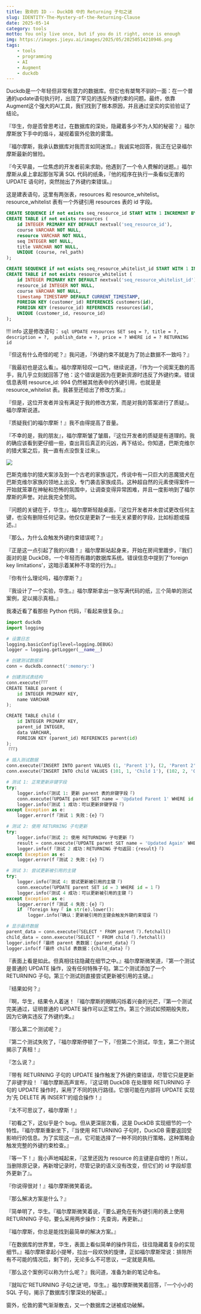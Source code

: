 ```yaml
---
title: 致命的 ID -- DuckDB 中的 Returning 子句之谜
slug: IDENTITY-The-Mystery-of-the-Returning-Clause
date: 2025-05-14
category: tools
motto: You only live once, but if you do it right, once is enough
img: https://images.jieyu.ai/images/2025/05/20250514210946.png
tags: 
    - tools
    - programming
    - AI
    - Augment
    - duckdb
---
```


Duckdb是一个年轻但非常有潜力的数据库。但它也有桀骜不驯的一面：在一个普通的update语句执行时，出现了罕见的违反外键约束的问题。最终，依靠Augment这个强大的AI工具，我们找到了根本原因，并且通过坚实的实验验证了结论。

『华生，你是否曾思考过，在数据库的深处，隐藏着多少不为人知的秘密？』福尔摩斯放下手中的烟斗，凝视着窗外伦敦的雾霭。

『福尔摩斯，我承认数据库对我而言如同迷宫。』我诚实地回答，我正在记录福尔摩斯最新的冒险。

『今天早晨，一位焦虑的开发者前来求助，他遇到了一个令人费解的谜题。』福尔摩斯从桌上拿起那张写满 SQL 代码的纸条，『他的程序在执行一条看似无害的 UPDATE 语句时，突然抛出了外键约束错误。』

这是建表语句，这里有两张表，resources 和 resource_whitelist。resource_whitelist 表有一个外键引用 resources 表的 id 字段。

```sql
CREATE SEQUENCE if not exists seq_resource_id START WITH 1 INCREMENT BY 1;
CREATE TABLE if not exists resources (
    id INTEGER PRIMARY KEY DEFAULT nextval('seq_resource_id'),
    course VARCHAR NOT NULL,
    resource VARCHAR NOT NULL,
    seq INTEGER NOT NULL,
    title VARCHAR NOT NULL,
    UNIQUE (course, rel_path)
);

CREATE SEQUENCE if not exists seq_resource_whitelist_id START WITH 1 INCREMENT BY 1;
CREATE TABLE if not exists resource_whitelist (
    id INTEGER PRIMARY KEY DEFAULT nextval('seq_resource_whitelist_id'),
    resource_id INTEGER NOT NULL,
    course VARCHAR NOT NULL,
    timestamp TIMESTAMP DEFAULT CURRENT_TIMESTAMP,
    FOREIGN KEY (customer_id) REFERENCES customers(id),
    FOREIGN KEY (resource_id) REFERENCES resources(id),
    UNIQUE (customer_id, resource_id)
);
```

!!! info
    这是修改语句：
    ```sql
    UPDATE resources
            SET seq = ?, title = ?, description = ?, 
            publish_date = ?, price = ?
            WHERE id = ?
            RETURNING id
    ```

『但这有什么奇怪的呢？』我问道，『外键约束不就是为了防止数据不一致吗？』

『我最初也是这么看』。福尔摩斯轻叹一口气，继续说道，『作为一个阅案无数的高手，我几乎立刻就回答了他：这个错误是因为在更新资源时违反了外键约束。错误信息表明 resource_id: 994 仍然被其他表中的外键引用，也就是是 resource_whitelist 表。我甚至还给出了修改方案。』

『但是，这位开发者并没有满足于我的修改方案，而是对我的答案进行了质疑』。福尔摩斯说道。

『质疑我们的福尔摩斯！』我不由得提高了音量。

『不幸的是，我的朋友』，福尔摩斯皱了皱眉，『这位开发者的质疑是有道理的。我的确应该看到更仔细一些，查出背后真正的元凶，再下结论。你知道，巴斯克维尔的猎犬案之后，我一直有点没恢复过来』。

![](https://images.jieyu.ai/images/2025/05/20250514205610.png)

巴斯克维尔的猎犬案涉及到一个古老的家族诅咒，传说中有一只巨大的恶魔猎犬在巴斯克维尔家族的领地上出没，专门袭击家族成员。这种超自然的元素使得案件一开始就笼罩在神秘和恐怖的氛围中，让调查变得异常困难，并且一度影响到了福尔摩斯的声誉。对此我完全赞同。

『问题的关键在于，华生』，福尔摩斯轻敲桌面，『这位开发者并未尝试更改任何主键，也没有删除任何记录。他仅仅是更新了一些无关紧要的字段，比如标题或描述。』

『那么，为什么会触发外键约束错误呢？』

『正是这一点引起了我的兴趣！』福尔摩斯站起身来，开始在房间里踱步，『我们面对的是 DuckDB，一个年轻而有趣的数据库系统。错误信息中提到了'foreign key limitations'，这暗示着某种不寻常的行为。』

『你有什么理论吗，福尔摩斯？』

『我设计了一个实验，华生。』福尔摩斯拿出一张写满代码的纸，三个简单的测试案例，足以揭示真相。』

我凑近看了看那些 Python 代码，『看起来很复杂。』

```python
import duckdb
import logging

# 设置日志
logging.basicConfig(level=logging.DEBUG)
logger = logging.getLogger(__name__)

# 创建测试数据库
conn = duckdb.connect(':memory:')

# 创建测试表结构
conn.execute(『『『
CREATE TABLE parent (
    id INTEGER PRIMARY KEY,
    name VARCHAR
);

CREATE TABLE child (
    id INTEGER PRIMARY KEY,
    parent_id INTEGER,
    data VARCHAR,
    FOREIGN KEY (parent_id) REFERENCES parent(id)
);
『『『)

# 插入测试数据
conn.execute(『INSERT INTO parent VALUES (1, 'Parent 1'), (2, 'Parent 2')『)
conn.execute(『INSERT INTO child VALUES (101, 1, 'Child 1'), (102, 2, 'Child 2')『)

# 测试 1: 正常更新非键字段
try:
    logger.info(『测试 1: 更新 parent 表的非键字段『)
    conn.execute(『UPDATE parent SET name = 'Updated Parent 1' WHERE id = 1『)
    logger.info(『测试 1 成功：可以更新非键字段『)
except Exception as e:
    logger.error(f『测试 1 失败：{e}『)

# 测试 2: 使用 RETURNING 子句更新
try:
    logger.info(『测试 2: 使用 RETURNING 子句更新『)
    result = conn.execute(『UPDATE parent SET name = 'Updated Again' WHERE id = 1 RETURNING id『).fetchall()
    logger.info(f『测试 2 成功：RETURNING 子句返回：{result}『)
except Exception as e:
    logger.error(f『测试 2 失败：{e}『)

# 测试 3: 尝试更新被引用的主键
try:
    logger.info(『测试 4: 尝试更新被引用的主键『)
    conn.execute(『UPDATE parent SET id = 3 WHERE id = 1『)
    logger.info(『测试 4 成功：可以更新被引用的主键『)
except Exception as e:
    logger.error(f『测试 4 失败：{e}『)
    if 『foreign key『 in str(e).lower():
        logger.info(『确认：更新被引用的主键会触发外键约束错误『)

# 显示最终数据
parent_data = conn.execute(『SELECT * FROM parent『).fetchall()
child_data = conn.execute(『SELECT * FROM child『).fetchall()
logger.info(f『最终 parent 表数据：{parent_data}『)
logger.info(f『最终 child 表数据：{child_data}『)
```

『表面上看是如此。但真相往往隐藏在细节之中。』福尔摩斯微笑道，『第一个测试是普通的 UPDATE 操作，没有任何特殊子句。第二个测试添加了一个 RETURNING 子句。第三个测试则直接尝试更新被引用的主键。』

『结果如何？』

『啊，华生，结果令人着迷！『福尔摩斯的眼睛闪烁着兴奋的光芒，『第一个测试完美通过，证明普通的 UPDATE 操作可以正常工作。第三个测试如预期般失败，因为它确实违反了外键约束。』

『那么第二个测试呢？』

『第二个测试失败了，『福尔摩斯停顿了一下，『但第二个测试，华生，第二个测试揭示了真相！』

『怎么说？』

『带有 RETURNING 子句的 UPDATE 操作触发了外键约束错误，尽管它只是更新了非键字段！『福尔摩斯高声宣布，『这证明 DuckDB 在处理带 RETURNING 子句的 UPDATE 操作时，采用了不同的执行路径。它很可能在内部将 UPDATE 实现为'先 DELETE 再 INSERT'的组合操作！』

『太不可思议了，福尔摩斯！』

『初看之下，这似乎是个 bug。但从更深层次看，这是 DuckDB 实现细节的一个特性。『福尔摩斯重新坐下，『当使用 RETURNING 子句时，DuckDB 需要返回受影响行的信息。为了实现这一点，它可能选择了一种不同的执行策略，这种策略会触发完整的外键约束检查。』

『等一下！』我小声地喊起来，『这里还因为 resource 的主键是自增的！所以，当删除原记录，再新增记录时，尽管记录的语义没有改变，但它们的 id 字段却意外更新了』。

『你说得很对！』福尔摩斯微笑着说。

『那么解决方案是什么？』

『简单明了，华生。『福尔摩斯微笑着说，『要么避免在有外键引用的表上使用 RETURNING 子句，要么采用两步操作：先查询，再更新。』

『福尔摩斯，你总是能找到最简单的解决方案。』

『在数据库的世界里，华生，表面上看似简单的操作背后，往往隐藏着复杂的实现细节。』福尔摩斯拿起小提琴，拉出一段欢快的旋律，正如福尔摩斯常说：排除所有不可能的情况后，剩下的，无论多么不可思议，一定就是真相。

『那么这个案例可以称为什么呢？』我问道，准备为新的笔记命名。

『就叫它'RETURNING 子句之谜'吧，华生。』福尔摩斯微笑着回答，『一个小小的 SQL 子句，揭示了数据库引擎深处的秘密。』

窗外，伦敦的雾气渐渐散去，又一个数据库之谜被成功破解。
